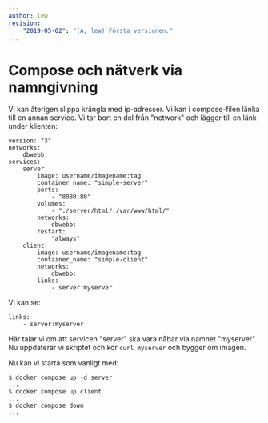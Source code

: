 ```yaml
---
author: lew
revision:
    "2019-05-02": "(A, lew) Första versionen."
...
```

Compose och nätverk via namngivning
=======================

Vi kan återigen slippa krångla med ip-adresser. Vi kan i compose-filen länka till en annan service. Vi tar bort en del från "network" och lägger till en länk under klienten:

```
version: "3"
networks:
    dbwebb:
services:
    server:
        image: username/imagename:tag
        container_name: "simple-server"
        ports:
            - "8080:80"
        volumes:
            - "./server/html/:/var/www/html/"
        networks:
            dbwebb:
        restart:
            "always"
    client:
        image: username/imagename:tag
        container_name: "simple-client"
        networks:
            dbwebb:
        links:
            - server:myserver
```

Vi kan se:

```
links:
    - server:myserver
```

Här talar vi om att servicen "server" ska vara nåbar via namnet "myserver". Nu uppdaterar vi skriptet och kör `curl myserver` och bygger om imagen.

Nu kan vi starta som vanligt med:

```
$ docker compose up -d server
...
$ docker compose up client
...
$ docker compose down
...
```
